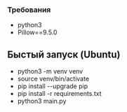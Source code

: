 ### Требования
 - python3
 - Pillow==9.5.0

## Быстый запуск (Ubuntu)
 - python3 -m venv venv
 - source venv/bin/activate
 - pip install --upgrade pip
 - pip install -r requirements.txt
 - python3 main.py


